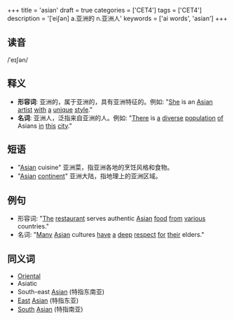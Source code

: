 +++
title = 'asian'
draft = true
categories = ['CET4']
tags = ['CET4']
description = '[ˈei∫ən] a.亚洲的 n.亚洲人'
keywords = ['ai words', 'asian']
+++

## 读音
/ˈeɪʃən/

## 释义
- **形容词**: 亚洲的，属于亚洲的，具有亚洲特征的。例如: "[She](/zh/post/she/) is an [Asian](/zh/post/asian/) [artist](/zh/post/artist/) [with](/zh/post/with/) [a](/zh/post/a/) [unique](/zh/post/unique/) [style](/zh/post/style/)."
- **名词**: 亚洲人，泛指来自亚洲的人。例如: "[There](/zh/post/there/) is [a](/zh/post/a/) [diverse](/zh/post/diverse/) [population](/zh/post/population/) [of](/zh/post/of/) Asians [in](/zh/post/in/) [this](/zh/post/this/) [city](/zh/post/city/)."

## 短语
- "[Asian](/zh/post/asian/) cuisine" 亚洲菜，指亚洲各地的烹饪风格和食物。
- "[Asian](/zh/post/asian/) [continent](/zh/post/continent/)" 亚洲大陆，指地理上的亚洲区域。

## 例句
- 形容词: "[The](/zh/post/the/) [restaurant](/zh/post/restaurant/) serves authentic [Asian](/zh/post/asian/) [food](/zh/post/food/) [from](/zh/post/from/) [various](/zh/post/various/) countries."
- 名词: "[Many](/zh/post/many/) [Asian](/zh/post/asian/) cultures [have](/zh/post/have/) [a](/zh/post/a/) [deep](/zh/post/deep/) [respect](/zh/post/respect/) [for](/zh/post/for/) [their](/zh/post/their/) elders."

## 同义词
- [Oriental](/zh/post/oriental/)
- Asiatic
- South-east [Asian](/zh/post/asian/) (特指东南亚)
- [East](/zh/post/east/) [Asian](/zh/post/asian/) (特指东亚)
- [South](/zh/post/south/) [Asian](/zh/post/asian/) (特指南亚)
